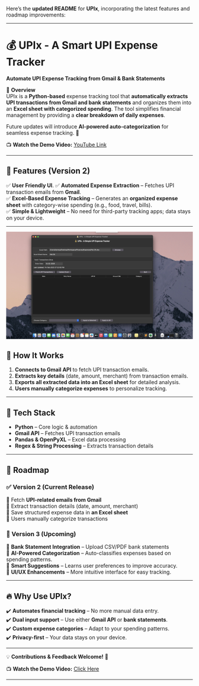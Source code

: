 Here’s the **updated README** for **UPIx**, incorporating the latest features and roadmap improvements:  

---

# 💰 UPIx - A Smart UPI Expense Tracker  
**Automate UPI Expense Tracking from Gmail & Bank Statements**  

📌 **Overview**  
UPIx is a **Python-based** expense tracking tool that **automatically extracts UPI transactions from Gmail and bank statements** and organizes them into an **Excel sheet with categorized spending**. The tool simplifies financial management by providing a **clear breakdown of daily expenses**.  

Future updates will introduce **AI-powered auto-categorization** for seamless expense tracking. 🚀  

📺 **Watch the Demo Video:** [YouTube Link](https://www.youtube.com/watch?v=76GJPWjIBxE&t=66s)  

---

## 🚀 Features (Version 2)  
✅ **User Friendly UI**.
✅ **Automated Expense Extraction** – Fetches UPI transaction emails from **Gmail**.  
✅ **Excel-Based Expense Tracking** – Generates an **organized expense sheet** with category-wise spending (e.g., food, travel, bills).   
✅ **Simple & Lightweight** – No need for third-party tracking apps; data stays on your device.  

---


![alt text](https://raw.githubusercontent.com/tanmay606/UPIx/refs/heads/main/Images/1.png)


## 🔧 How It Works  
1. **Connects to Gmail API** to fetch UPI transaction emails.  
2. **Extracts key details** (date, amount, merchant) from transaction emails.   
3. **Exports all extracted data into an Excel sheet** for detailed analysis.  
4. **Users manually categorize expenses** to personalize tracking.  

---

## 📂 Tech Stack  
- **Python** – Core logic & automation  
- **Gmail API** – Fetches UPI transaction emails  
- **Pandas & OpenPyXL** – Excel data processing  
- **Regex & String Processing** – Extracts transaction details  

---

## 🌟 Roadmap  

### **✅ Version 2 (Current Release)**  
🔹 Fetch **UPI-related emails from Gmail**  
🔹 Extract transaction details (date, amount, merchant)  
🔹 Save structured expense data in **an Excel sheet**  
🔹 Users manually categorize transactions  

### **🤖 Version 3 (Upcoming)**  
🔹 **Bank Statement Integration** – Upload CSV/PDF bank statements  
🔹 **AI-Powered Categorization** – Auto-classifies expenses based on spending patterns.  
🔹 **Smart Suggestions** – Learns user preferences to improve accuracy.  
🔹 **UI/UX Enhancements** – More intuitive interface for easy tracking.  

---

## 🔥 Why Use UPIx?  
✔️ **Automates financial tracking** – No more manual data entry.  
✔️ **Dual input support** – Use either **Gmail API** or **bank statements**.  
✔️ **Custom expense categories** – Adapt to your spending patterns.  
✔️ **Privacy-first** – Your data stays on your device.  

---

💡 **Contributions & Feedback Welcome!** 🚀  

📺 **Watch the Demo Video:** [Click Here](https://www.youtube.com/watch?v=76GJPWjIBxE&t=66s)  

---
